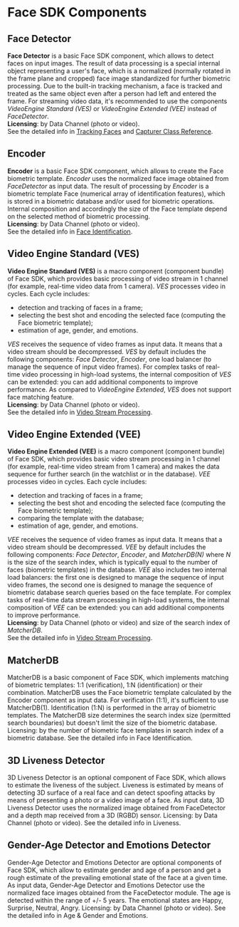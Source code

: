 # Face SDK Components

## Face Detector 

**Face Detector** is a basic Face SDK component, which allows to detect faces on input images. The result of data processing is a special internal object representing a user's face, which is a normalized (normally rotated in the frame plane and cropped) face image standardized for further biometric processing. Due to the built-in tracking mechanism, a face is tracked and treated as the same object even after a person had left and entered the frame. For streaming video data, it's recommended to use the components *VideoEngine Standard (VES)* or *VideoEngine Extended (VEE)* instead of *FaceDetector*.  
**Licensing**: by Data Channel (photo or video).  
See the detailed info in [Tracking Faces](development/video_stream_processing.md#tracking-faces) and [Capturer Class Reference](development/face_capturing.md#capturer-class-reference).

## Encoder 

**Encoder** is a basic Face SDK component, which allows to create the Face biometric template. *Encoder* uses the normalized face image obtained from *FaceDetector* as input data.
The result of processing by *Encoder* is a biometric template Face (numerical array of identification features), which is stored in a biometric database and/or used for biometric operations. Internal composition and accordingly the size of the Face template depend on the selected method of biometric processing.  
**Licensing**: by Data Channel (photo or video).  
See the detailed info in [Face Identification](development/face_identification.md).

## Video Engine Standard (VES)

**Video Engine Standard (VES)** is a macro component (component bundle) of Face SDK, which provides basic processing of video stream in 1 channel (for example, real-time video data from 1 camera). *VES* processes video in cycles. Each cycle includes:
  * detection and tracking of faces in a frame;
  * selecting the best shot and encoding the selected face (computing the Face biometric template);
  * estimation of age, gender, and emotions.

*VES* receives the sequence of video frames as input data. It means that a video stream should be decompressed. *VES* by default includes the following components: *Face Detector*, *Encoder*, one load balancer (to manage the sequence of input video frames). For complex tasks of real-time video processing in high-load systems, the internal composition of *VES* can be extended: you can add additional components to improve performance. As compared to *VideoEngine Extended*, *VES* does not support face matching feature.  
**Licensing**: by Data Channel (photo or video).  
See the detailed info in [Video Stream Processing](development/video_stream_processing.md).

## Video Engine Extended (VEE)

**Video Engine Extended (VEE)** is a macro component (component bundle) of Face SDK, which provides basic video stream processing in 1 channel (for example, real-time video stream from 1 camera) and makes the data sequence for further search (in the watchlist or in the database). *VEE* processes video in cycles. Each cycle includes:
 * detection and tracking of faces in a frame;
 * selecting the best shot and encoding the selected face (computing the Face biometric template);
 * comparing the template with the database;
 * estimation of age, gender, and emotions.

*VEE* receives the sequence of video frames as input data. It means that a video stream should be decompressed. *VEE* by default includes the following components: *Face Detector*, *Encoder*, and *MatcherDB(N)* where *N* is the size of the search index, which is typically equal to the number of faces (biometric templates) in the database. *VEE* also includes two internal load balancers: the first one is designed to manage the sequence of input video frames, the second one is designed to manage the sequence of biometric database search queries based on the face template. For complex tasks of real-time data stream processing in high-load systems, the internal composition of *VEE* can be extended: you can add additional components to improve performance.  
**Licensing**: by Data Channel (photo or video) and size of the search index of *MatcherDB*.  
See the detailed info in [Video Stream Processing](development/video_stream_processing.md).  

## MatcherDB

MatcherDB is a basic component of Face SDK, which implements matching of biometric templates: 1:1 (verification), 1:N (identification) or their combination.
MatcherDB uses the Face biometric template calculated by the Encoder component as input data. For verification (1:1), it's sufficient to use MatcherDB(1). Identification (1:N) is performed in the array of biometric templates. The MatcherDB size determines the search index size (permitted search boundaries) but doesn't limit the size of the biometric database.
Licensing: by the number of biometric face templates in search index of a biometric database.
See the detailed info in Face Identification.

## 3D Liveness Detector

3D Liveness Detector is an optional component of Face SDK, which allows to estimate the liveness of the subject. Liveness is estimated by means of detecting 3D surface of a real face and can detect spoofing attacks by means of presenting a photo or a video image of a face. As input data, 3D Liveness Detector uses the normalized image obtained from FaceDetector and a depth map received from a 3D (RGBD) sensor.
Licensing: by Data Channel (photo or video).
See the detailed info in Liveness.

## Gender-Age Detector and Emotions Detector

Gender-Age Detector and Emotions Detector are optional components of Face SDK, which allow to estimate gender and age of a person and get a rough estimate of the prevailing emotional state of the face at a given time. As input data, Gender-Age Detector and Emotions Detector use the normalized face images obtained from the FaceDetector module.
The age is detected within the range of +/- 5 years. The emotional states are Happy, Surprise, Neutral, Angry.
Licensing: by Data Channel (photo or video).
See the detailed info in Age & Gender and Emotions.
